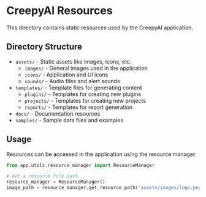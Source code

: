 # CreepyAI Resources

This directory contains static resources used by the CreepyAI application.

## Directory Structure

- `assets/` - Static assets like images, icons, etc.
  - `images/` - General images used in the application
  - `icons/` - Application and UI icons
  - `sounds/` - Audio files and alert sounds
- `templates/` - Template files for generating content
  - `plugins/` - Templates for creating new plugins
  - `projects/` - Templates for creating new projects
  - `reports/` - Templates for report generation
- `docs/` - Documentation resources
- `samples/` - Sample data files and examples

## Usage

Resources can be accessed in the application using the resource manager:

```python
from app.utils.resource_manager import ResourceManager

# Get a resource file path
resource_manager = ResourceManager()
image_path = resource_manager.get_resource_path('assets/images/logo.png')
```

